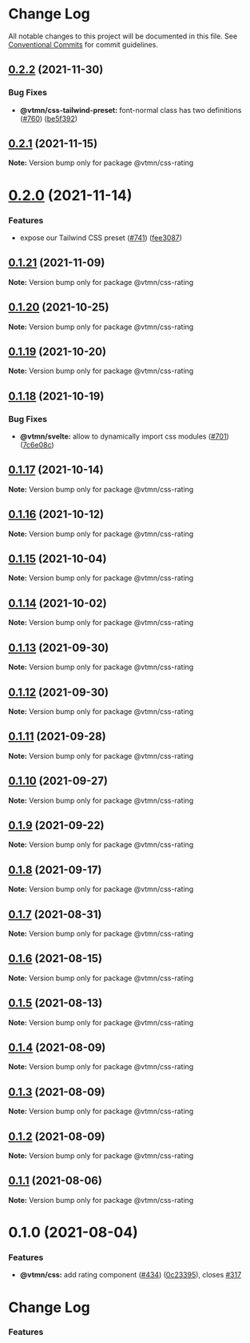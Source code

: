 # Change Log

All notable changes to this project will be documented in this file.
See [Conventional Commits](https://conventionalcommits.org) for commit guidelines.

## [0.2.2](https://github.com/Decathlon/vitamin-web/compare/@vtmn/css-rating@0.2.1...@vtmn/css-rating@0.2.2) (2021-11-30)


### Bug Fixes

* **@vtmn/css-tailwind-preset:** font-normal class has two definitions ([#760](https://github.com/Decathlon/vitamin-web/issues/760)) ([be5f392](https://github.com/Decathlon/vitamin-web/commit/be5f39296dfaa2deb89e84f2823e10108fb037a2))





## [0.2.1](https://github.com/Decathlon/vitamin-web/compare/@vtmn/css-rating@0.2.0...@vtmn/css-rating@0.2.1) (2021-11-15)

**Note:** Version bump only for package @vtmn/css-rating





# [0.2.0](https://github.com/Decathlon/vitamin-web/compare/@vtmn/css-rating@0.1.21...@vtmn/css-rating@0.2.0) (2021-11-14)


### Features

* expose our Tailwind CSS preset ([#741](https://github.com/Decathlon/vitamin-web/issues/741)) ([fee3087](https://github.com/Decathlon/vitamin-web/commit/fee308730bd4978fecdcfdf4bc3d8b9ef95e5739))





## [0.1.21](https://github.com/Decathlon/vitamin-web/compare/@vtmn/css-rating@0.1.20...@vtmn/css-rating@0.1.21) (2021-11-09)

**Note:** Version bump only for package @vtmn/css-rating





## [0.1.20](https://github.com/Decathlon/vitamin-web/compare/@vtmn/css-rating@0.1.19...@vtmn/css-rating@0.1.20) (2021-10-25)

**Note:** Version bump only for package @vtmn/css-rating





## [0.1.19](https://github.com/Decathlon/vitamin-web/compare/@vtmn/css-rating@0.1.18...@vtmn/css-rating@0.1.19) (2021-10-20)

**Note:** Version bump only for package @vtmn/css-rating





## [0.1.18](https://github.com/Decathlon/vitamin-web/compare/@vtmn/css-rating@0.1.17...@vtmn/css-rating@0.1.18) (2021-10-19)


### Bug Fixes

* **@vtmn/svelte:** allow to dynamically import css modules ([#701](https://github.com/Decathlon/vitamin-web/issues/701)) ([7c6e08c](https://github.com/Decathlon/vitamin-web/commit/7c6e08c4f76aa32fe92f91d7979df73796ff66e7))





## [0.1.17](https://github.com/Decathlon/vitamin-web/compare/@vtmn/css-rating@0.1.16...@vtmn/css-rating@0.1.17) (2021-10-14)

**Note:** Version bump only for package @vtmn/css-rating





## [0.1.16](https://github.com/Decathlon/vitamin-web/compare/@vtmn/css-rating@0.1.15...@vtmn/css-rating@0.1.16) (2021-10-12)

**Note:** Version bump only for package @vtmn/css-rating





## [0.1.15](https://github.com/Decathlon/vitamin-web/compare/@vtmn/css-rating@0.1.14...@vtmn/css-rating@0.1.15) (2021-10-04)

**Note:** Version bump only for package @vtmn/css-rating





## [0.1.14](https://github.com/Decathlon/vitamin-web/compare/@vtmn/css-rating@0.1.13...@vtmn/css-rating@0.1.14) (2021-10-02)

**Note:** Version bump only for package @vtmn/css-rating





## [0.1.13](https://github.com/Decathlon/vitamin-web/compare/@vtmn/css-rating@0.1.12...@vtmn/css-rating@0.1.13) (2021-09-30)

**Note:** Version bump only for package @vtmn/css-rating





## [0.1.12](https://github.com/Decathlon/vitamin-web/compare/@vtmn/css-rating@0.1.11...@vtmn/css-rating@0.1.12) (2021-09-30)

**Note:** Version bump only for package @vtmn/css-rating





## [0.1.11](https://github.com/Decathlon/vitamin-web/compare/@vtmn/css-rating@0.1.10...@vtmn/css-rating@0.1.11) (2021-09-28)

**Note:** Version bump only for package @vtmn/css-rating





## [0.1.10](https://github.com/Decathlon/vitamin-web/compare/@vtmn/css-rating@0.1.9...@vtmn/css-rating@0.1.10) (2021-09-27)

**Note:** Version bump only for package @vtmn/css-rating





## [0.1.9](https://github.com/Decathlon/vitamin-web/compare/@vtmn/css-rating@0.1.8...@vtmn/css-rating@0.1.9) (2021-09-22)

**Note:** Version bump only for package @vtmn/css-rating





## [0.1.8](https://github.com/Decathlon/vitamin-web/compare/@vtmn/css-rating@0.1.7...@vtmn/css-rating@0.1.8) (2021-09-17)

**Note:** Version bump only for package @vtmn/css-rating





## [0.1.7](https://github.com/Decathlon/vitamin-web/compare/@vtmn/css-rating@0.1.6...@vtmn/css-rating@0.1.7) (2021-08-31)

**Note:** Version bump only for package @vtmn/css-rating





## [0.1.6](https://github.com/Decathlon/vitamin-web/compare/@vtmn/css-rating@0.1.5...@vtmn/css-rating@0.1.6) (2021-08-15)

**Note:** Version bump only for package @vtmn/css-rating





## [0.1.5](https://github.com/Decathlon/vitamin-web/compare/@vtmn/css-rating@0.1.4...@vtmn/css-rating@0.1.5) (2021-08-13)

**Note:** Version bump only for package @vtmn/css-rating





## [0.1.4](https://github.com/Decathlon/vitamin-web/compare/@vtmn/css-rating@0.1.3...@vtmn/css-rating@0.1.4) (2021-08-09)

**Note:** Version bump only for package @vtmn/css-rating





## [0.1.3](https://github.com/Decathlon/vitamin-web/compare/@vtmn/css-rating@0.1.2...@vtmn/css-rating@0.1.3) (2021-08-09)

**Note:** Version bump only for package @vtmn/css-rating





## [0.1.2](https://github.com/Decathlon/vitamin-web/compare/@vtmn/css-rating@0.1.1...@vtmn/css-rating@0.1.2) (2021-08-09)

**Note:** Version bump only for package @vtmn/css-rating





## [0.1.1](https://github.com/Decathlon/vitamin-web/compare/@vtmn/css-rating@0.1.0...@vtmn/css-rating@0.1.1) (2021-08-06)

**Note:** Version bump only for package @vtmn/css-rating





# 0.1.0 (2021-08-04)


### Features

* **@vtmn/css:** add rating component ([#434](https://github.com/Decathlon/vitamin-web/issues/434)) ([0c23395](https://github.com/Decathlon/vitamin-web/commit/0c2339551711095a8e2ca14bd16eda462fdf15cd)), closes [#317](https://github.com/Decathlon/vitamin-web/issues/317)





# Change Log

### Features
